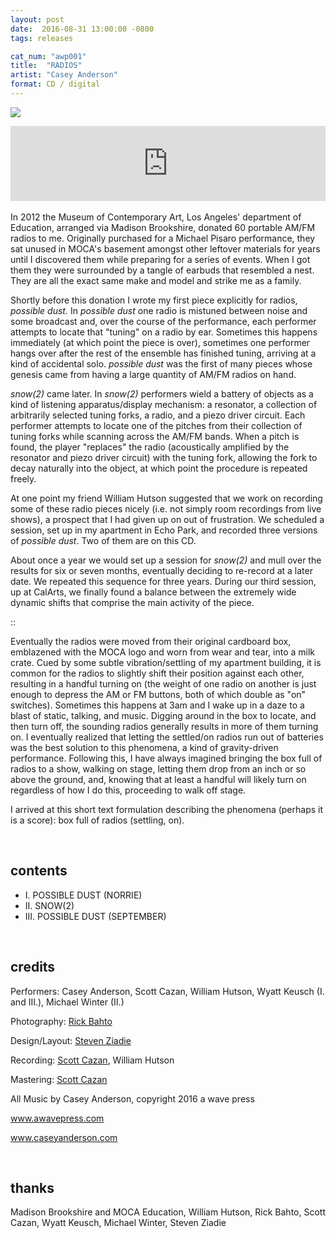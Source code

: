 ```yaml
---
layout: post
date:  2016-08-31 13:00:00 -0800
tags: releases

cat_num: "awp001"
title:  "RADIOS"
artist: "Casey Anderson"
format: CD / digital
---
```


![]({{site.url}}/assets/radios_cover_v2.jpg)


<iframe style="border: 0; width: 100%; height: 120px;" src="https://bandcamp.com/EmbeddedPlayer/album=210892502/size=large/bgcol=ffffff/linkcol=0687f5/tracklist=false/artwork=none/transparent=true/" seamless><a href="http://awavepress.bandcamp.com/album/radios">RADIOS by Casey Anderson</a></iframe>

<br/>
<br/>
In 2012 the Museum of Contemporary Art, Los Angeles' department of Education, arranged via Madison Brookshire, donated 60 portable AM/FM radios to me. Originally purchased for a Michael Pisaro performance, they sat unused in MOCA's basement amongst other leftover materials for years until I discovered them while preparing for a series of events. When I got them they were surrounded by a tangle of earbuds that resembled a nest. They are all the exact same make and model and strike me as a family.


Shortly before this donation I wrote my first piece explicitly for radios, *possible dust.* In *possible dust* one radio is mistuned between noise and some broadcast and, over the course of the performance, each performer attempts to locate that "tuning" on a radio by ear. Sometimes this happens immediately (at which point the piece is over), sometimes one performer hangs over after the rest of the ensemble has finished tuning, arriving at a kind of accidental solo. *possible dust* was the first of many pieces whose genesis came from having a large quantity of AM/FM radios on hand.


*snow(2)* came later. In *snow(2)* performers wield a battery of objects as a kind of listening apparatus/display mechanism: a resonator, a collection of arbitrarily selected tuning forks, a radio, and a piezo driver circuit. Each performer attempts to locate one of the pitches from their collection of tuning forks while scanning across the AM/FM bands. When a pitch is found, the player "replaces" the radio (acoustically amplified by the resonator and piezo driver circuit) with the tuning fork, allowing the fork to decay naturally into the object, at which point the procedure is repeated freely.

At one point my friend William Hutson suggested that we work on recording some of these radio pieces nicely (i.e. not simply room recordings from live shows), a prospect that I had given up on out of frustration. We scheduled a session, set up in my apartment in Echo Park, and recorded three versions of *possible dust*. Two of them are on this CD.

About once a year we would set up a session for *snow(2)* and mull over the results for six or seven months, eventually deciding to re-record at a later date. We repeated this sequence for three years. During our third session, up at CalArts, we finally found a balance between the extremely wide dynamic shifts that comprise the main activity of the piece.


::


Eventually the radios were moved from their original cardboard box, emblazened with the MOCA logo and worn from wear and tear, into a milk crate. Cued by some subtle vibration/settling of my apartment building, it is common for the radios to slightly shift their position against each other, resulting in a handful turning on (the weight of one radio on another is just enough to depress the AM or FM buttons, both of which double as "on" switches). Sometimes this happens at 3am and I wake up in a daze to a blast of static, talking, and music. Digging around in the box to locate, and then turn off, the sounding radios generally results in more of them turning on. I eventually realized that letting the settled/on radios run out of batteries was the best solution to this phenomena, a kind of gravity-driven performance. Following this, I have always imagined bringing the box full of radios to a show, walking on stage, letting them drop from an inch or so above the ground, and, knowing that at least a handful will likely turn on regardless of how I do this, proceeding to walk off stage.

I arrived at this short text formulation describing the phenomena (perhaps it is a score): box full of radios (settling, on).

<br/>

## contents

* I. POSSIBLE DUST (NORRIE)
* II. SNOW(2)
* III. POSSIBLE DUST (SEPTEMBER)

<br/>

## credits

Performers: Casey Anderson, Scott Cazan, William Hutson, Wyatt Keusch (I. and III.), Michael Winter (II.)

Photography: [Rick Bahto](http://rickbahto.com/)

Design/Layout: [Steven Ziadie](http://estzi.com/)

Recording: [Scott Cazan](http://www.scottcazan.com/), William Hutson

Mastering: [Scott Cazan](http://www.scottcazan.com/)

All Music by Casey Anderson, copyright 2016 a wave press

www.awavepress.com

www.caseyanderson.com


<br/>


## thanks

Madison Brookshire and MOCA Education, William Hutson, Rick Bahto, Scott Cazan, Wyatt Keusch, Michael Winter, Steven Ziadie
